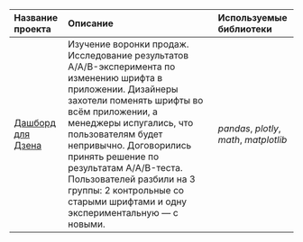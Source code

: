 | Название проекта | Описание | Используемые библиотеки | 
| :---------------------- | :---------------------- | :---------------------- |
| [Дашборд для Дзена](https://github.com/novad25/yandex_practikum_projects/blob/main/09.%20Сборный%20проект%20№2/9_mobile_app.ipynb) | Изучение воронки продаж. Исследование результатов A/A/B-эксперимента по изменению шрифта в приложении. Дизайнеры захотели поменять шрифты во всём приложении, а менеджеры испугались, что пользователям будет непривычно. Договорились принять решение по результатам A/A/B-теста. Пользователей разбили на 3 группы: 2 контрольные со старыми шрифтами и одну экспериментальную — с новыми.| *pandas*, *plotly*, *math*, *matplotlib*|

